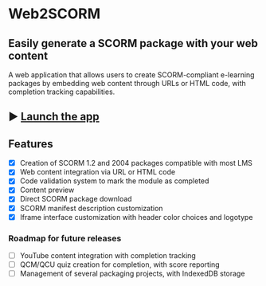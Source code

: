 # Web2SCORM
## Easily generate a SCORM package with your web content

A web application that allows users to create SCORM-compliant e-learning packages by embedding web content through URLs or HTML code, with completion tracking capabilities.

## ▶ [Launch the app](https://realjck.github.io/scorm-iframe-packager/)

## Features

- [X] Creation of SCORM 1.2 and 2004 packages compatible with most LMS
- [X] Web content integration via URL or HTML code
- [X] Code validation system to mark the module as completed
- [X] Content preview
- [X] Direct SCORM package download
- [X] SCORM manifest description customization
- [X] Iframe interface customization with header color choices and logotype

### Roadmap for future releases

- [ ] YouTube content integration with completion tracking
- [ ] QCM/QCU quiz creation for completion, with score reporting
- [ ] Management of several packaging projects, with IndexedDB storage
